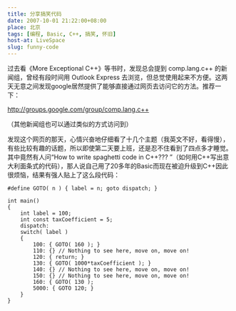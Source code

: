 ```yaml
---
title: 分享搞笑代码
date: 2007-10-01 21:22:00+08:00
place: 北京
tags: [编程, Basic, C++, 搞笑, 怀旧]
host-at: LiveSpace
slug: funny-code
---
```

过去看《More Exceptional C++》等书时，发现总会提到 comp.lang.c++ 的新闻组，曾经有段时间用 Outlook Express 去浏览，但总觉使用起来不方便。这两天无意之间发现google居然提供了能够直接通过网页去访问它的方法。推荐一下：

<http://groups.google.com/group/comp.lang.c++>

（其他新闻组也可以通过类似的方式访问到）

发现这个网页的那天，心情兴奋地仔细看了十几个主题（我英文不好，看得慢），有些比较有趣的话题，所以即使第二天要上班，还是忍不住看到了四点多才睡觉。其中竟然有人问“How to write spaghetti code in C++??? ”（如何用C++写出意大利面条式的代码），那人说自己用了20多年的Basic而现在被迫升级到C++因此很烦恼，结果有强人贴上了这么段代码：


    #define GOTO( n ) { label = n; goto dispatch; }

    int main()
    {
        int label = 100;
        int const taxCoefficient = 5;
        dispatch:
        switch( label )
        {
            100: { GOTO( 160 ); }
            110: {} // Nothing to see here, move on, move on!
            120: { return; }
            130: { GOTO( 1000*taxCoefficient ); }
            140: {} // Nothing to see here, move on, move on!
            150: {} // Nothing to see here, move on, move on!
            160: { GOTO( 130 );
            5000: { GOTO 120; }
        }
    }
